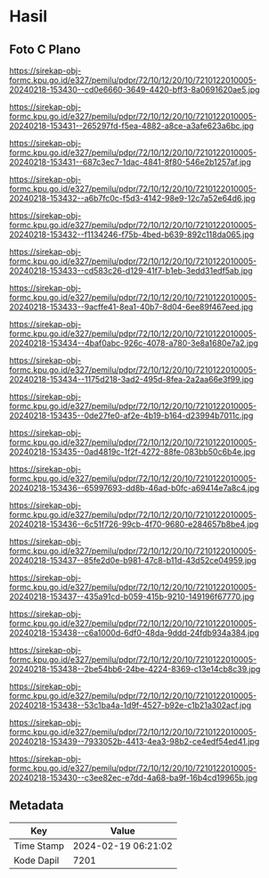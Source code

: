 # Hasil

## Foto C Plano

https://sirekap-obj-formc.kpu.go.id/e327/pemilu/pdpr/72/10/12/20/10/7210122010005-20240218-153430--cd0e6660-3649-4420-bff3-8a0691620ae5.jpg

https://sirekap-obj-formc.kpu.go.id/e327/pemilu/pdpr/72/10/12/20/10/7210122010005-20240218-153431--265297fd-f5ea-4882-a8ce-a3afe623a6bc.jpg

https://sirekap-obj-formc.kpu.go.id/e327/pemilu/pdpr/72/10/12/20/10/7210122010005-20240218-153431--687c3ec7-1dac-4841-8f80-546e2b1257af.jpg

https://sirekap-obj-formc.kpu.go.id/e327/pemilu/pdpr/72/10/12/20/10/7210122010005-20240218-153432--a6b7fc0c-f5d3-4142-98e9-12c7a52e64d6.jpg

https://sirekap-obj-formc.kpu.go.id/e327/pemilu/pdpr/72/10/12/20/10/7210122010005-20240218-153432--f1134246-f75b-4bed-b639-892c118da065.jpg

https://sirekap-obj-formc.kpu.go.id/e327/pemilu/pdpr/72/10/12/20/10/7210122010005-20240218-153433--cd583c26-d129-41f7-b1eb-3edd31edf5ab.jpg

https://sirekap-obj-formc.kpu.go.id/e327/pemilu/pdpr/72/10/12/20/10/7210122010005-20240218-153433--9acffe41-8ea1-40b7-8d04-6ee89f467eed.jpg

https://sirekap-obj-formc.kpu.go.id/e327/pemilu/pdpr/72/10/12/20/10/7210122010005-20240218-153434--4baf0abc-926c-4078-a780-3e8a1680e7a2.jpg

https://sirekap-obj-formc.kpu.go.id/e327/pemilu/pdpr/72/10/12/20/10/7210122010005-20240218-153434--1175d218-3ad2-495d-8fea-2a2aa66e3f99.jpg

https://sirekap-obj-formc.kpu.go.id/e327/pemilu/pdpr/72/10/12/20/10/7210122010005-20240218-153435--0de27fe0-af2e-4b19-b164-d23994b7011c.jpg

https://sirekap-obj-formc.kpu.go.id/e327/pemilu/pdpr/72/10/12/20/10/7210122010005-20240218-153435--0ad4819c-1f2f-4272-88fe-083bb50c6b4e.jpg

https://sirekap-obj-formc.kpu.go.id/e327/pemilu/pdpr/72/10/12/20/10/7210122010005-20240218-153436--65997693-dd8b-46ad-b0fc-a69414e7a8c4.jpg

https://sirekap-obj-formc.kpu.go.id/e327/pemilu/pdpr/72/10/12/20/10/7210122010005-20240218-153436--6c51f726-99cb-4f70-9680-e284657b8be4.jpg

https://sirekap-obj-formc.kpu.go.id/e327/pemilu/pdpr/72/10/12/20/10/7210122010005-20240218-153437--85fe2d0e-b981-47c8-b11d-43d52ce04959.jpg

https://sirekap-obj-formc.kpu.go.id/e327/pemilu/pdpr/72/10/12/20/10/7210122010005-20240218-153437--435a91cd-b059-415b-9210-149196f67770.jpg

https://sirekap-obj-formc.kpu.go.id/e327/pemilu/pdpr/72/10/12/20/10/7210122010005-20240218-153438--c6a1000d-6df0-48da-9ddd-24fdb934a384.jpg

https://sirekap-obj-formc.kpu.go.id/e327/pemilu/pdpr/72/10/12/20/10/7210122010005-20240218-153438--2be54bb6-24be-4224-8369-c13e14cb8c39.jpg

https://sirekap-obj-formc.kpu.go.id/e327/pemilu/pdpr/72/10/12/20/10/7210122010005-20240218-153438--53c1ba4a-1d9f-4527-b92e-c1b21a302acf.jpg

https://sirekap-obj-formc.kpu.go.id/e327/pemilu/pdpr/72/10/12/20/10/7210122010005-20240218-153439--7933052b-4413-4ea3-98b2-ce4edf54ed41.jpg

https://sirekap-obj-formc.kpu.go.id/e327/pemilu/pdpr/72/10/12/20/10/7210122010005-20240218-153430--c3ee82ec-e7dd-4a68-ba9f-16b4cd19965b.jpg


## Metadata

| Key        | Value               |
| ---------- | ------------------- |
| Time Stamp | 2024-02-19 06:21:02 |
| Kode Dapil | 7201                |




